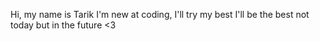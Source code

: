 Hi, my name is Tarik
I'm new at coding, I'll try my best
I'll be the best not today but in the future <3
